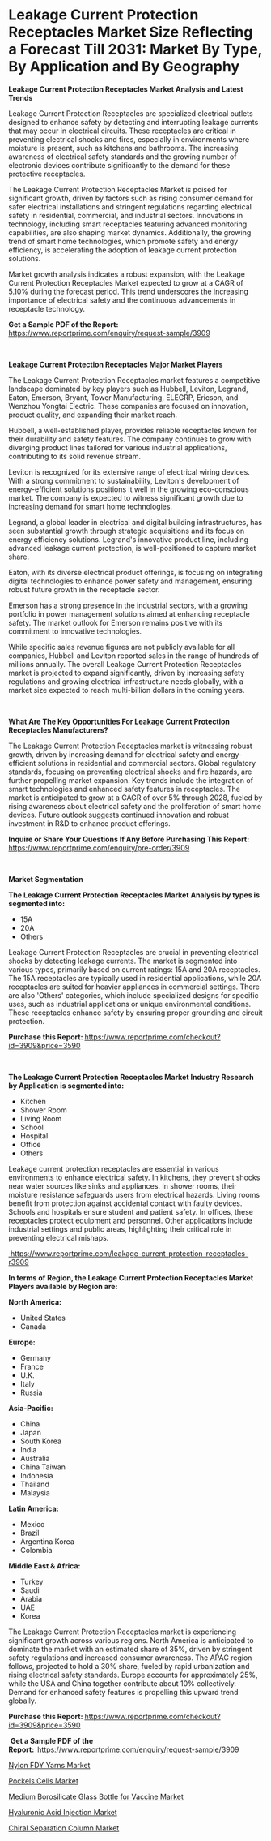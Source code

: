 <p><h1>Leakage Current Protection Receptacles Market Size Reflecting a Forecast Till 2031: Market By Type, By Application and By Geography</h1></p><p><strong>Leakage Current Protection Receptacles Market Analysis and Latest Trends</strong></p>
<p><p>Leakage Current Protection Receptacles are specialized electrical outlets designed to enhance safety by detecting and interrupting leakage currents that may occur in electrical circuits. These receptacles are critical in preventing electrical shocks and fires, especially in environments where moisture is present, such as kitchens and bathrooms. The increasing awareness of electrical safety standards and the growing number of electronic devices contribute significantly to the demand for these protective receptacles.</p><p>The Leakage Current Protection Receptacles Market is poised for significant growth, driven by factors such as rising consumer demand for safer electrical installations and stringent regulations regarding electrical safety in residential, commercial, and industrial sectors. Innovations in technology, including smart receptacles featuring advanced monitoring capabilities, are also shaping market dynamics. Additionally, the growing trend of smart home technologies, which promote safety and energy efficiency, is accelerating the adoption of leakage current protection solutions.</p><p>Market growth analysis indicates a robust expansion, with the Leakage Current Protection Receptacles Market expected to grow at a CAGR of 5.10% during the forecast period. This trend underscores the increasing importance of electrical safety and the continuous advancements in receptacle technology.</p></p>
<p><strong>Get a Sample PDF of the Report:&nbsp;</strong> <a href="https://www.reportprime.com/enquiry/request-sample/3909">https://www.reportprime.com/enquiry/request-sample/3909</a></p>
<p>&nbsp;</p>
<p><strong>Leakage Current Protection Receptacles Major Market Players</strong></p>
<p><p>The Leakage Current Protection Receptacles market features a competitive landscape dominated by key players such as Hubbell, Leviton, Legrand, Eaton, Emerson, Bryant, Tower Manufacturing, ELEGRP, Ericson, and Wenzhou Yongtai Electric. These companies are focused on innovation, product quality, and expanding their market reach.</p><p>Hubbell, a well-established player, provides reliable receptacles known for their durability and safety features. The company continues to grow with diverging product lines tailored for various industrial applications, contributing to its solid revenue stream.</p><p>Leviton is recognized for its extensive range of electrical wiring devices. With a strong commitment to sustainability, Leviton's development of energy-efficient solutions positions it well in the growing eco-conscious market. The company is expected to witness significant growth due to increasing demand for smart home technologies.</p><p>Legrand, a global leader in electrical and digital building infrastructures, has seen substantial growth through strategic acquisitions and its focus on energy efficiency solutions. Legrand's innovative product line, including advanced leakage current protection, is well-positioned to capture market share.</p><p>Eaton, with its diverse electrical product offerings, is focusing on integrating digital technologies to enhance power safety and management, ensuring robust future growth in the receptacle sector.</p><p>Emerson has a strong presence in the industrial sectors, with a growing portfolio in power management solutions aimed at enhancing receptacle safety. The market outlook for Emerson remains positive with its commitment to innovative technologies.</p><p>While specific sales revenue figures are not publicly available for all companies, Hubbell and Leviton reported sales in the range of hundreds of millions annually. The overall Leakage Current Protection Receptacles market is projected to expand significantly, driven by increasing safety regulations and growing electrical infrastructure needs globally, with a market size expected to reach multi-billion dollars in the coming years.</p></p>
<p>&nbsp;</p>
<p><strong>What Are The Key Opportunities For Leakage Current Protection Receptacles Manufacturers?</strong></p>
<p><p>The Leakage Current Protection Receptacles market is witnessing robust growth, driven by increasing demand for electrical safety and energy-efficient solutions in residential and commercial sectors. Global regulatory standards, focusing on preventing electrical shocks and fire hazards, are further propelling market expansion. Key trends include the integration of smart technologies and enhanced safety features in receptacles. The market is anticipated to grow at a CAGR of over 5% through 2028, fueled by rising awareness about electrical safety and the proliferation of smart home devices. Future outlook suggests continued innovation and robust investment in R&D to enhance product offerings.</p></p>
<p><strong>Inquire or Share Your Questions If Any Before Purchasing This Report:</strong> <a href="https://www.reportprime.com/enquiry/pre-order/3909">https://www.reportprime.com/enquiry/pre-order/3909</a></p>
<p>&nbsp;</p>
<p><strong>Market Segmentation</strong></p>
<p><strong>The Leakage Current Protection Receptacles Market Analysis by types is segmented into:</strong></p>
<p><ul><li>15A</li><li>20A</li><li>Others</li></ul></p>
<p><p>Leakage Current Protection Receptacles are crucial in preventing electrical shocks by detecting leakage currents. The market is segmented into various types, primarily based on current ratings: 15A and 20A receptacles. The 15A receptacles are typically used in residential applications, while 20A receptacles are suited for heavier appliances in commercial settings. There are also 'Others' categories, which include specialized designs for specific uses, such as industrial applications or unique environmental conditions. These receptacles enhance safety by ensuring proper grounding and circuit protection.</p></p>
<p><strong>Purchase this Report:&nbsp;</strong><a href="https://www.reportprime.com/checkout?id=3909&price=3590">https://www.reportprime.com/checkout?id=3909&price=3590</a></p>
<p>&nbsp;</p>
<p><strong>The Leakage Current Protection Receptacles Market Industry Research by Application is segmented into:</strong></p>
<p><ul><li>Kitchen</li><li>Shower Room</li><li>Living Room</li><li>School</li><li>Hospital</li><li>Office</li><li>Others</li></ul></p>
<p><p>Leakage current protection receptacles are essential in various environments to enhance electrical safety. In kitchens, they prevent shocks near water sources like sinks and appliances. In shower rooms, their moisture resistance safeguards users from electrical hazards. Living rooms benefit from protection against accidental contact with faulty devices. Schools and hospitals ensure student and patient safety. In offices, these receptacles protect equipment and personnel. Other applications include industrial settings and public areas, highlighting their critical role in preventing electrical mishaps.</p></p>
<p><a href="https://www.reportprime.com/leakage-current-protection-receptacles-r3909">&nbsp;https://www.reportprime.com/leakage-current-protection-receptacles-r3909</a></p>
<p><strong>In terms of Region, the Leakage Current Protection Receptacles Market Players available by Region are:</strong></p>
<p>
    <p> <strong> North America: </strong>
        <ul>
            <li>United States</li>
            <li>Canada</li>
        </ul>
        </p> 
    <p> <strong> Europe: </strong>
        <ul>
            <li>Germany</li>
            <li>France</li>
            <li>U.K.</li>
            <li>Italy</li>
            <li>Russia</li>
        </ul>
        </p> 
    <p> <strong> Asia-Pacific: </strong>
        <ul>
            <li>China</li>
            <li>Japan</li>
            <li>South Korea</li>
            <li>India</li>
            <li>Australia</li>
            <li>China Taiwan</li>
            <li>Indonesia</li>
            <li>Thailand</li>
            <li>Malaysia</li>
        </ul>
        </p> 
    <p> <strong> Latin America: </strong>
        <ul>
            <li>Mexico</li>
            <li>Brazil</li>
            <li>Argentina Korea</li>
            <li>Colombia</li>
        </ul>
        </p> 
    <p> <strong> Middle East & Africa: </strong>
        <ul>
            <li>Turkey</li>
            <li>Saudi</li>
            <li>Arabia</li>
            <li>UAE</li>
            <li>Korea</li>
        </ul>
    </p>
    </p>
<p><p>The Leakage Current Protection Receptacles market is experiencing significant growth across various regions. North America is anticipated to dominate the market with an estimated share of 35%, driven by stringent safety regulations and increased consumer awareness. The APAC region follows, projected to hold a 30% share, fueled by rapid urbanization and rising electrical safety standards. Europe accounts for approximately 25%, while the USA and China together contribute about 10% collectively. Demand for enhanced safety features is propelling this upward trend globally.</p></p>
<p><strong>Purchase this Report: </strong><a href="https://www.reportprime.com/checkout?id=3909&price=3590">https://www.reportprime.com/checkout?id=3909&price=3590</a></p>
<p>&nbsp;<strong>Get a Sample PDF of the Report:&nbsp;&nbsp;</strong><a href="https://www.reportprime.com/enquiry/request-sample/3909">https://www.reportprime.com/enquiry/request-sample/3909</a></p>
<p><strong></strong></p>
<p><p><a href="https://issuu.com/reportprime-2/docs/nylon-fdy-yarns-market-size-2030.pp_81f7c76c4c83fc">Nylon FDY Yarns Market</a></p><p><a href="https://github.com/BryceTownsendr/Market-Research-Report-List-6/blob/main/pockels-cells-market.md">Pockels Cells Market</a></p><p><a href="https://issuu.com/reportprime-2/docs/medium-borosilicate-glass-bottle-fo_d84889303bd221">Medium Borosilicate Glass Bottle for Vaccine Market</a></p><p><a href="https://www.linkedin.com/pulse/analyzing-hyaluronic-acid-injection-market-dynamics-growth-80ame?trackingId=BqX1d38jRgCDXENqjuoZgw%3D%3D">Hyaluronic Acid Injection Market</a></p><p><a href="https://www.linkedin.com/pulse/strategic-insights-global-chiral-separation-column-market-4rhae?trackingId=He5uuFGBTwyTkui%2FRAVwIg%3D%3D">Chiral Separation Column Market</a></p></p>